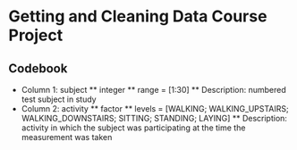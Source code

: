 # Getting and Cleaning Data Course Project

## Codebook
* Column 1:  subject
** integer
** range = [1:30]
** Description:  numbered test subject in study
* Column 2:  activity
** factor
** levels = [WALKING; WALKING_UPSTAIRS; WALKING_DOWNSTAIRS; SITTING; STANDING; LAYING]
** Description:  activity in which the subject was participating at the time the measurement was taken
